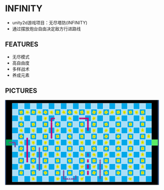 # INFINITY
+ unity2d游戏项目：无尽塔防(INFINITY)
+ 通过摆放炮台自由决定敌方行进路线
## FEATURES
+ 无尽模式
+ 高自由度
+ 多样战术
+ 养成元素
## PICTURES

![](./ReadmeResource/infinity.png)